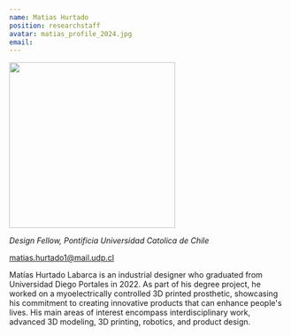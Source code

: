```yaml
---
name: Matias Hurtado
position: researchstaff
avatar: matias_profile_2024.jpg
email: 
---
```


<img width="300" src="{{site.baseurl}}/images/people/{{page.avatar}}" data-action="zoom">

_Design Fellow, Pontificia Universidad Catolica de Chile_<br>

<i class="fa fa-envelope-o"></i> matias.hurtado1@mail.udp.cl

Matías Hurtado Labarca is an industrial designer who graduated from Universidad Diego Portales in 2022. As part of his degree project, he worked on a myoelectrically controlled 3D printed prosthetic, showcasing his commitment to creating innovative products that can enhance people's lives. His main areas of interest encompass interdisciplinary work, advanced 3D modeling, 3D printing, robotics, and product design.
